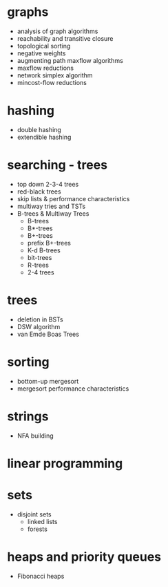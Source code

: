 # graphs
- analysis of graph algorithms
- reachability and transitive closure
- topological sorting
- negative weights
- augmenting path maxflow algorithms
- maxflow reductions
- network simplex algorithm
- mincost-flow reductions

# hashing
- double hashing
- extendible hashing

# searching - trees
- top down 2-3-4 trees
- red-black trees
- skip lists & performance characteristics
- multiway tries and TSTs
- B-trees & Multiway Trees
    - B-trees
    - B*-trees
    - B+-trees
    - prefix B+-trees
    - K-d B-trees
    - bit-trees
    - R-trees
    - 2-4 trees

# trees
- deletion in BSTs
- DSW algorithm
- van Emde Boas Trees

# sorting
- bottom-up mergesort
- mergesort performance characteristics

# strings
- NFA building

# linear programming

# sets
- disjoint sets
    - linked lists
    - forests

# heaps and priority queues
- Fibonacci heaps
